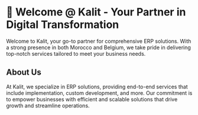 # 👋 Welcome @ Kalit - Your Partner in Digital Transformation

Welcome to Kalit, your go-to partner for comprehensive ERP solutions. With a strong presence in both Morocco and Belgium, we take pride in delivering top-notch services tailored to meet your business needs.

## About Us

At Kalit, we specialize in ERP solutions, providing end-to-end services that include implementation, custom development, and more. Our commitment is to empower businesses with efficient and scalable solutions that drive growth and streamline operations.

<!---
kalit-ma/kalit-ma is a ✨ special ✨ repository because its `README.md` (this file) appears on your GitHub profile.
You can click the Preview link to take a look at your changes.
--->
